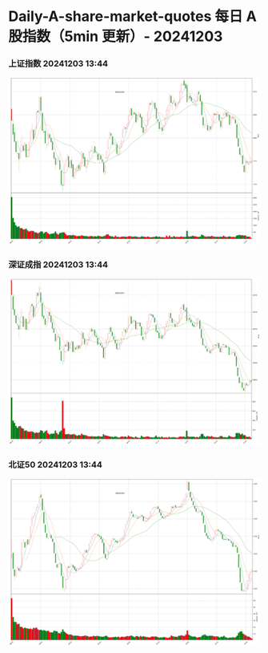 
# Daily-A-share-market-quotes 每日 A 股指数（5min 更新）- 20241203

### 上证指数 20241203 13:44
![](./fig/2024/12/20241203-sh000001.png)

### 深证成指 20241203 13:44
![](./fig/2024/12/20241203-sz399001.png)

### 北证50 20241203 13:44
![](./fig/2024/12/20241203-bj899050.png)
